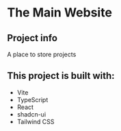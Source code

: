 # The Main Website

## Project info

A place to store projects

## This project is built with:

- Vite
- TypeScript
- React
- shadcn-ui
- Tailwind CSS

